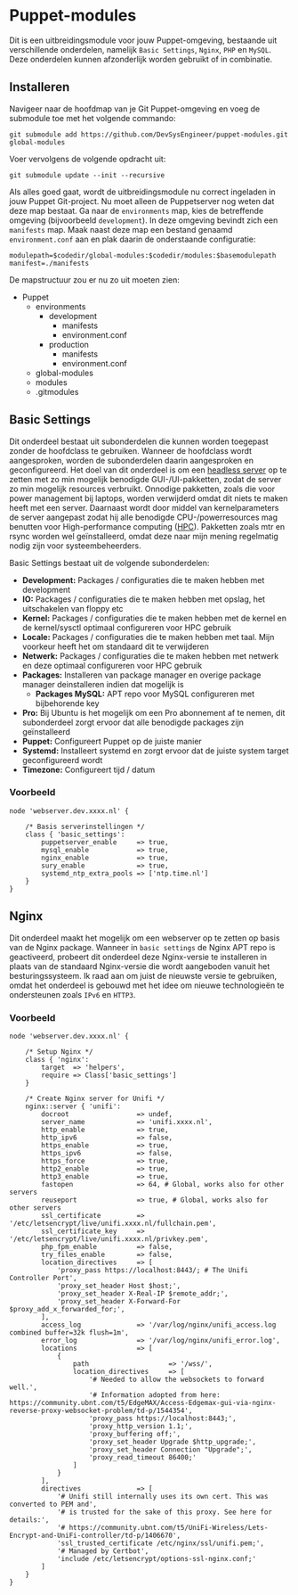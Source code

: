 # Puppet-modules #
Dit is een uitbreidingsmodule voor jouw Puppet-omgeving, bestaande uit verschillende onderdelen, namelijk `Basic Settings`, `Nginx`, `PHP` en `MySQL`. Deze onderdelen kunnen afzonderlijk worden gebruikt of in combinatie.

## Installeren ##
Navigeer naar de hoofdmap van je Git Puppet-omgeving en voeg de submodule toe met het volgende commando:

```
git submodule add https://github.com/DevSysEngineer/puppet-modules.git global-modules
```

Voer vervolgens de volgende opdracht uit:

```
git submodule update --init --recursive
```

Als alles goed gaat, wordt de uitbreidingsmodule nu correct ingeladen in jouw Puppet Git-project. Nu moet alleen de Puppetserver nog weten dat deze map bestaat. Ga naar de `environments` map, kies de betreffende omgeving (bijvoorbeeld `development`). In deze omgeving bevindt zich een `manifests` map. Maak naast deze map een bestand genaamd `environment.conf` aan en plak daarin de onderstaande configuratie:

```
modulepath=$codedir/global-modules:$codedir/modules:$basemodulepath
manifest=./manifests
```

De mapstructuur zou er nu zo uit moeten zien:
- Puppet
  - environments
    - development
      - manifests
      - environment.conf
    - production
      - manifests
      - environment.conf
  - global-modules
  - modules
  - .gitmodules

## Basic Settings ##
Dit onderdeel bestaat uit subonderdelen die kunnen worden toegepast zonder de hoofdclass te gebruiken. Wanneer de hoofdclass wordt aangesproken, worden de subonderdelen daarin aangesproken en geconfigureerd. Het doel van dit onderdeel is om een [headless server](https://en.wikipedia.org/wiki/Headless_computer) op te zetten met zo min mogelijk benodigde GUI-/UI-pakketten, zodat de server zo min mogelijk resources verbruikt. Onnodige pakketten, zoals die voor power management bij laptops, worden verwijderd omdat dit niets te maken heeft met een server. Daarnaast wordt door middel van kernelparameters de server aangepast zodat hij alle benodigde CPU-/powerresources mag benutten voor High-performance computing ([HPC](https://en.wikipedia.org/wiki/High-performance_computing)). Pakketten zoals mtr en rsync worden wel geïnstalleerd, omdat deze naar mijn mening regelmatig nodig zijn voor systeembeheerders.

Basic Settings bestaat uit de volgende subonderdelen:
- **Development:** Packages / configuraties die te maken hebben met development
- **IO:** Packages / configuraties die te maken hebben met opslag, het uitschakelen van floppy etc
- **Kernel:** Packages / configuraties die te maken hebben met de kernel en de kernel/sysctl optimaal configureren voor HPC gebruik
- **Locale:** Packages / configuraties die te maken hebben met taal. Mijn voorkeur heeft het om standaard dit te verwijderen
- **Netwerk:** Packages / configuraties die te maken hebben met netwerk en deze optimaal configureren voor HPC gebruik
- **Packages:** Installeren van package manager en overige package manager deinstalleren indien dat mogelijk is
    - **Packages MySQL:** APT repo voor MySQL configureren met bijbehorende key
- **Pro:** Bij Ubuntu is het mogelijk om een Pro abonnement af te nemen, dit subonderdeel zorgt ervoor dat alle benodigde packages zijn geïnstalleerd
- **Puppet:** Configureert Puppet op de juiste manier
- **Systemd:** Installeert systemd en zorgt ervoor dat de juiste system target geconfigureerd wordt
- **Timezone:** Configureert tijd / datum

### Voorbeeld ###
```puppet
node 'webserver.dev.xxxx.nl' {

    /* Basis serverinstellingen */
    class { 'basic_settings':
        puppetserver_enable     => true,
        mysql_enable            => true,
        nginx_enable            => true,
        sury_enable             => true,
        systemd_ntp_extra_pools => ['ntp.time.nl']
    }
}
```

## Nginx ##
Dit onderdeel maakt het mogelijk om een webserver op te zetten op basis van de Nginx package. Wanneer in `basic settings` de Nginx APT repo is geactiveerd, probeert dit onderdeel deze Nginx-versie te installeren in plaats van de standaard Nginx-versie die wordt aangeboden vanuit het besturingssysteem. Ik raad aan om juist de nieuwste versie te gebruiken, omdat het onderdeel is gebouwd met het idee om nieuwe technologieën te ondersteunen zoals `IPv6` en `HTTP3`. 

### Voorbeeld ###
```puppet
node 'webserver.dev.xxxx.nl' {

    /* Setup Nginx */
    class { 'nginx':
        target  => 'helpers',
        require => Class['basic_settings']
    }

    /* Create Nginx server for Unifi */
    nginx::server { 'unifi':
        docroot                 => undef,
        server_name             => 'unifi.xxxx.nl',
        http_enable             => true,
        http_ipv6               => false,
        https_enable            => true,
        https_ipv6              => false,
        https_force             => true,
        http2_enable            => true,
        http3_enable            => true,
        fastopen                => 64, # Global, works also for other servers
        reuseport               => true, # Global, works also for other servers
        ssl_certificate         => '/etc/letsencrypt/live/unifi.xxxx.nl/fullchain.pem',
        ssl_certificate_key     => '/etc/letsencrypt/live/unifi.xxxx.nl/privkey.pem',
        php_fpm_enable          => false,
        try_files_enable        => false,
        location_directives     => [
            'proxy_pass https://localhost:8443/; # The Unifi Controller Port',
            'proxy_set_header Host $host;',
            'proxy_set_header X-Real-IP $remote_addr;',
            'proxy_set_header X-Forward-For $proxy_add_x_forwarded_for;',
        ],
        access_log              => '/var/log/nginx/unifi_access.log combined buffer=32k flush=1m',
        error_log               => '/var/log/nginx/unifi_error.log',
        locations               => [
            {
                path                    => '/wss/',
                location_directives     => [
                    '# Needed to allow the websockets to forward well.',
                    '# Information adopted from here: https://community.ubnt.com/t5/EdgeMAX/Access-Edgemax-gui-via-nginx-reverse-proxy-websocket-problem/td-p/1544354',
                    'proxy_pass https://localhost:8443;',
                    'proxy_http_version 1.1;',
                    'proxy_buffering off;',
                    'proxy_set_header Upgrade $http_upgrade;',
                    'proxy_set_header Connection "Upgrade";',
                    'proxy_read_timeout 86400;'
                ]
            }
        ],
        directives              => [
            '# Unifi still internally uses its own cert. This was converted to PEM and',
            '# is trusted for the sake of this proxy. See here for details:',
            '# https://community.ubnt.com/t5/UniFi-Wireless/Lets-Encrypt-and-UniFi-controller/td-p/1406670',
            'ssl_trusted_certificate /etc/nginx/ssl/unifi.pem;',
            '# Managed by Certbot',
            'include /etc/letsencrypt/options-ssl-nginx.conf;'
        ]
    }
}
```